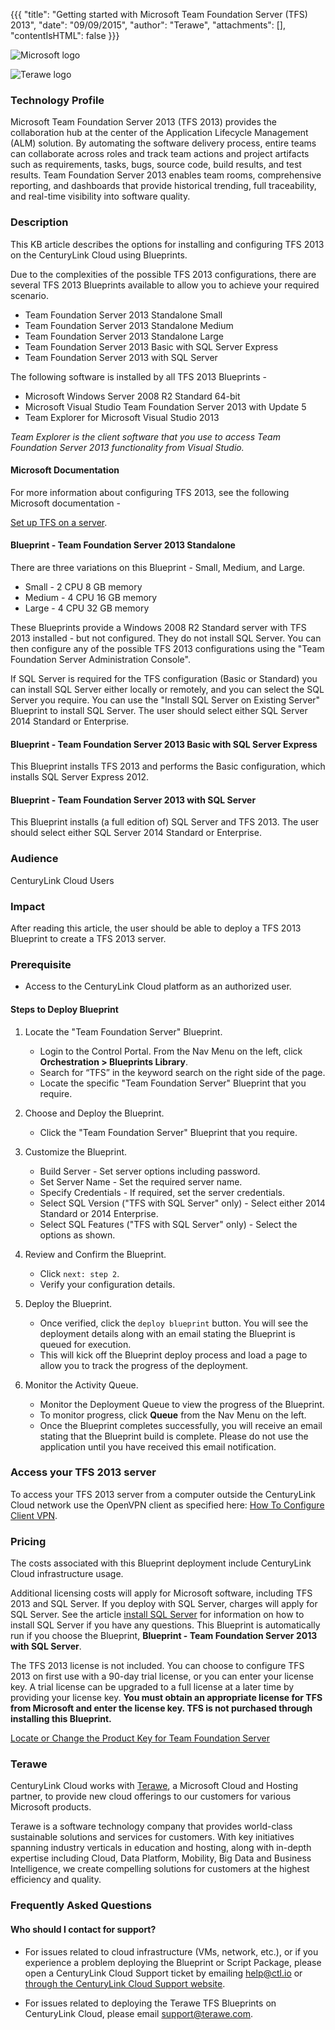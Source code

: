 {{{
  "title": "Getting started with Microsoft Team Foundation Server (TFS) 2013",
  "date": "09/09/2015",
  "author": "Terawe",
  "attachments": [],
  "contentIsHTML": false
}}}

![Microsoft logo](../../images/MSFT_TFS/microsoft.png)

![Terawe logo](../../images/MSFT_TFS/terawe.png)

### Technology Profile
Microsoft Team Foundation Server 2013 (TFS 2013) provides the collaboration hub at the center of the Application Lifecycle Management (ALM) solution. By automating the software delivery process, entire teams can collaborate across roles and track team actions and project artifacts such as requirements, tasks, bugs, source code, build results, and test results. Team Foundation Server 2013 enables team rooms, comprehensive reporting, and dashboards that provide historical trending, full traceability, and real-time visibility into software quality.

### Description
This KB article describes the options for installing and configuring TFS 2013 on the CenturyLink Cloud using Blueprints.

Due to the complexities of the possible TFS 2013 configurations, there are several TFS 2013 Blueprints available to allow you to achieve your required scenario.
* Team Foundation Server 2013 Standalone Small
* Team Foundation Server 2013 Standalone Medium
* Team Foundation Server 2013 Standalone Large
* Team Foundation Server 2013 Basic with SQL Server Express
* Team Foundation Server 2013 with SQL Server

The following software is installed by all TFS 2013 Blueprints -
* Microsoft Windows Server 2008 R2 Standard 64-bit
* Microsoft Visual Studio Team Foundation Server 2013 with Update 5
* Team Explorer for Microsoft Visual Studio 2013

*Team Explorer is the client software that you use to access Team Foundation Server 2013 functionality from Visual Studio.*

#### Microsoft Documentation ###
For more information about configuring TFS 2013, see the following Microsoft documentation -

[Set up TFS on a server](https://msdn.microsoft.com/en-us/library/hh561426(v=vs.120).aspx).

#### Blueprint - Team Foundation Server 2013 Standalone
There are three variations on this Blueprint - Small, Medium, and Large.
* Small - 2 CPU 8 GB memory
* Medium - 4 CPU 16 GB memory
* Large - 4 CPU 32 GB memory

These Blueprints provide a Windows 2008 R2 Standard server with TFS 2013 installed - but not configured. They do not install SQL Server. You can then configure any of the possible TFS 2013 configurations using the "Team Foundation Server Administration Console".

If SQL Server is required for the TFS configuration (Basic or Standard) you can install SQL Server either locally or remotely, and you can select the SQL Server you require. You can use the "Install SQL Server on Existing Server" Blueprint to install SQL Server. The user should select either SQL Server 2014 Standard or Enterprise.

#### Blueprint - Team Foundation Server 2013 Basic with SQL Server Express
This Blueprint installs TFS 2013 and performs the Basic configuration, which installs SQL Server Express 2012.

#### Blueprint - Team Foundation Server 2013 with SQL Server
This Blueprint installs (a full edition of) SQL Server and TFS 2013. The user should select either SQL Server 2014 Standard or Enterprise.

### Audience
CenturyLink Cloud Users

### Impact
After reading this article, the user should be able to deploy a TFS 2013 Blueprint to create a TFS 2013 server.

### Prerequisite
* Access to the CenturyLink Cloud platform as an authorized user.

#### Steps to Deploy Blueprint
1. Locate the "Team Foundation Server" Blueprint.
   * Login to the Control Portal. From the Nav Menu on the left, click **Orchestration > Blueprints Library**.
   * Search for “TFS” in the keyword search on the right side of the page.
   * Locate the specific "Team Foundation Server" Blueprint that you require.

2. Choose and Deploy the Blueprint.
   * Click the "Team Foundation Server" Blueprint that you require.

3. Customize the Blueprint.
   * Build Server - Set server options including password.
   * Set Server Name - Set the required server name.
   * Specify Credentials - If required, set the server credentials.
   * Select SQL Version ("TFS with SQL Server" only) - Select either 2014 Standard or 2014 Enterprise.
   * Select SQL Features ("TFS with SQL Server" only) - Select the options as shown.

4. Review and Confirm the Blueprint.
   * Click `next: step 2`.
   * Verify your configuration details.

5. Deploy the Blueprint.
   * Once verified, click the `deploy blueprint` button. You will see the deployment details along with an email stating the Blueprint is queued for execution.
   * This will kick off the Blueprint deploy process and load a page to allow you to track the progress of the deployment.

6. Monitor the Activity Queue.
   * Monitor the Deployment Queue to view the progress of the Blueprint.
   * To monitor progress, click **Queue** from the Nav Menu on the left.
   * Once the Blueprint completes successfully, you will receive an email stating that the Blueprint build is complete. Please do not use the application until you have received this email notification.

### Access your TFS 2013 server
To access your TFS 2013 server from a computer outside the CenturyLink Cloud network use the OpenVPN client as specified here: [How To Configure Client VPN](https://www.ctl.io/knowledge-base/network/how-to-configure-client-vpn/).

### Pricing
The costs associated with this Blueprint deployment include CenturyLink Cloud infrastructure usage.

Additional licensing costs will apply for Microsoft software, including TFS 2013 and SQL Server. If you deploy with SQL Server, charges will apply for SQL Server. See the article [install SQL Server](../../Blueprints/deploy-microsoft-sql-server-using-blueprint.md) for information on how to install SQL Server if you have any questions. This Blueprint is automatically run if you choose the Blueprint, **Blueprint - Team Foundation Server 2013 with SQL Server**.

The TFS 2013 license is not included. You can choose to configure TFS 2013 on first use with a 90-day trial license, or you can enter your license key. A trial license can be upgraded to a full license at a later time by providing your license key. **You must obtain an appropriate license for TFS from Microsoft and enter the license key. TFS is not purchased through installing this Blueprint.**

[Locate or Change the Product Key for Team Foundation Server](https://msdn.microsoft.com/en-us/library/Cc668758.aspx)

### Terawe
CenturyLink Cloud works with [Terawe](http://terawe.com), a Microsoft Cloud and Hosting partner, to provide new  cloud offerings to our customers for various Microsoft products.

Terawe is a software technology company that provides world-class sustainable solutions and services for customers. With key initiatives spanning industry verticals in education and hosting, along with in-depth expertise including Cloud, Data Platform, Mobility, Big Data and Business Intelligence, we create compelling solutions for customers at the highest efficiency and quality.

### Frequently Asked Questions

#### Who should I contact for support?
* For issues related to cloud infrastructure (VMs, network, etc.), or if you experience a problem deploying the Blueprint or Script Package, please open a CenturyLink Cloud Support ticket by emailing [help@ctl.io](mailto:help@ctl.io) or [through the CenturyLink Cloud Support website](https://t3n.zendesk.com/tickets/new).

* For issues related to deploying the Terawe TFS Blueprints on CenturyLink Cloud, please email
[support@terawe.com](mailto:support@terawe.com).
